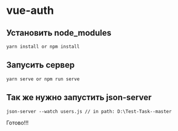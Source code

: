 # vue-auth

## Установить node_modules
```
yarn install or npm install
```

## Запусить сервер
```
yarn serve or npm run serve
```
## Так же нужно запустить json-server
```
json-server --watch users.js // in path: D:\Test-Task--master
```
Готово!!!

